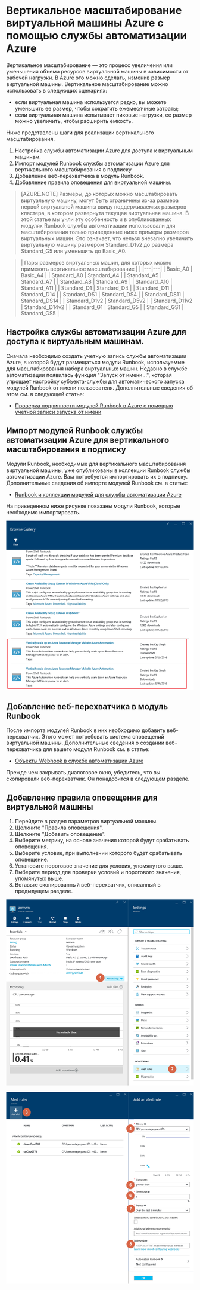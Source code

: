 <properties
	pageTitle="Вертикальное масштабирование виртуальной машины Azure c помощью службы автоматизации Azure | Microsoft Azure"
	description="Как вертикально масштабировать виртуальную машину Linux в ответ на предупреждения мониторинга c помощью службы автоматизации Azure"
	services="virtual-machines-linux"
	documentationCenter=""
	authors="singhkays"
	manager="drewm"
	editor=""
	tags="azure-resource-manager"/>

<tags
	ms.service="virtual-machines-linux"
	ms.workload="infrastructure-services"
	ms.tgt_pltfrm="vm-linux"
	ms.devlang="na"
	ms.topic="article"
	ms.date="03/29/2016"
	ms.author="singhkay"/>

# Вертикальное масштабирование виртуальной машины Azure c помощью службы автоматизации Azure

Вертикальное масштабирование — это процесс увеличения или уменьшения объема ресурсов виртуальной машины в зависимости от рабочей нагрузки. В Azure это можно сделать, изменив размер виртуальной машины. Вертикальное масштабирование можно использовать в следующих сценариях:

- если виртуальная машина используется редко, вы можете уменьшить ее размер, чтобы сократить ежемесячные затраты;
- если виртуальная машина испытывает пиковые нагрузки, ее размер можно увеличить, чтобы расширить емкость.

Ниже представлены шаги для реализации вертикального масштабирования.

1. Настройка службы автоматизации Azure для доступа к виртуальным машинам.
2. Импорт модулей Runbook службы автоматизации Azure для вертикального масштабирования в подписку
3. Добавление веб-перехватчика в модуль Runbook.
4. Добавление правила оповещения для виртуальной машины.

> [AZURE.NOTE] Размеры, до которых можно масштабировать виртуальную машину, могут быть ограничены из-за размера первой виртуальной машины ввиду поддерживаемых размеров кластера, в котором развернута текущая виртуальная машина. В этой статье мы учли эту особенность и в опубликованных модулях Runbook службы автоматизации использовали для масштабирования только приведенные ниже примеры размеров виртуальных машин. Это означает, что нельзя внезапно увеличить виртуальную машину размером Standard\_D1v2 до размера Standard\_G5 или уменьшить до Basic\_A0.

>| Пары размеров виртуальных машин, для которых можно применять вертикальное масштабирование | |
|---|---|
| Basic\_A0 | Basic\_A4 |
| Standard\_A0 | Standard\_A4 |
| Standard\_A5 | Standard\_A7 |
| Standard\_A8 | Standard\_A9 |
| Standard\_A10 | Standard\_A11 |
| Standard\_D1 | Standard\_D4 |
| Standard\_D11 | Standard\_D14 |
| Standard\_DS1 | Standard\_DS4 |
| Standard\_DS11 | Standard\_DS14 |
| Standard\_D1v2 | Standard\_D5v2 |
| Standard\_D11v2 | Standard\_D14v2 |
| Standard\_G1 | Standard\_G5 |
| Standard\_GS1 | Standard\_GS5 |

## Настройка службы автоматизации Azure для доступа к виртуальным машинам.

Сначала необходимо создать учетную запись службы автоматизации Azure, в которой будут размещаться модули Runbook, используемые для масштабирования набора виртуальных машин. Недавно в службе автоматизации появилась функция "Запуск от имени...", которая упрощает настройку субъекта-службы для автоматического запуска модулей Runbook от имени пользователя. Дополнительные сведения об этом см. в следующей статье:

* [Проверка подлинности модулей Runbook в Azure с помощью учетной записи запуска от имени](../automation/automation-sec-configure-azure-runas-account.md)

## Импорт модулей Runbook службы автоматизации Azure для вертикального масштабирования в подписку

Модули Runbook, необходимые для вертикального масштабирования виртуальной машины, уже опубликованы в коллекции Runbook службы автоматизации Azure. Вам потребуется импортировать их в подписку. Дополнительные сведения об импорте модулей Runbook см. в статье:

* [Runbook и коллекции модулей для службы автоматизации Azure](../automation/automation-runbook-gallery.md)

На приведенном ниже рисунке показаны модули Runbook, которые необходимо импортировать.

![Импорт модулей Runbook](./media/virtual-machines-vertical-scaling-automation/scale-runbooks.png)

## Добавление веб-перехватчика в модуль Runbook

После импорта модулей Runbook в них необходимо добавить веб-перехватчик. Этого может потребовать система оповещений виртуальной машины. Дополнительные сведения о создании веб-перехватчика для вашего модуля Runbook см. в статье:

* [Объекты Webhook в службе автоматизации Azure](../automation/automation-webhooks.md)

Прежде чем закрывать диалоговое окно, убедитесь, что вы скопировали веб-перехватчик. Он понадобится в следующем разделе.

## Добавление правила оповещения для виртуальной машины

1. Перейдите в раздел параметров виртуальной машины.
2. Щелкните "Правила оповещения".
3. Щелкните "Добавить оповещение".
4. Выберите метрику, на основе значения которой будут срабатывать оповещения.
5. Выберите условие, при выполнении которого будет срабатывать оповещение.
6. Установите пороговое значение для условия, упомянутого выше.
7. Выберите период для проверки условий и порогового значения, упомянутых выше.
8. Вставьте скопированный веб-перехватчик, описанный в предыдущем разделе.

![Добавить правило оповещения для виртуальной машины 1](./media/virtual-machines-vertical-scaling-automation/add-alert-webhook-1.png)

![Добавить правило оповещения для виртуальной машины 2](./media/virtual-machines-vertical-scaling-automation/add-alert-webhook-2.png)

<!---HONumber=AcomDC_0817_2016-->